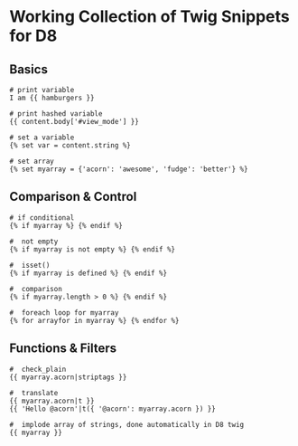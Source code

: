 # Working Collection of Twig Snippets for D8

## Basics

```
# print variable 
I am {{ hamburgers }}
``` 

```
# print hashed variable 
{{ content.body['#view_mode'] }}
``` 

```
# set a variable
{% set var = content.string %}
``` 

```
# set array
{% set myarray = {'acorn': 'awesome', 'fudge': 'better'} %}
``` 

## Comparison & Control  

```
# if conditional
{% if myarray %} {% endif %}
``` 

```
#  not empty 
{% if myarray is not empty %} {% endif %}
``` 

```
#  isset() 
{% if myarray is defined %} {% endif %}
``` 

```
#  comparison 
{% if myarray.length > 0 %} {% endif %} 
```
 
```
#  foreach loop for myarray
{% for arrayfor in myarray %} {% endfor %}
``` 


## Functions & Filters   


```
#  check_plain 
{{ myarray.acorn|striptags }} 
``` 

```
#  translate 
{{ myarray.acorn|t }} 
{{ 'Hello @acorn'|t({ '@acorn': myarray.acorn }) }}
``` 

```
#  implode array of strings, done automatically in D8 twig 
{{ myarray }}
``` 




